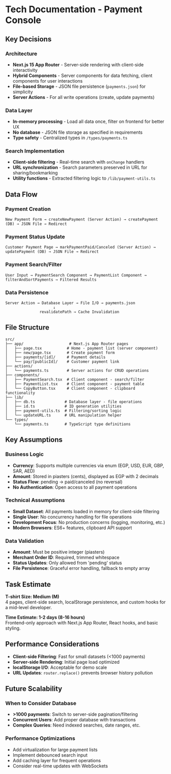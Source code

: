 # Tech Documentation - Payment Console

## Key Decisions

### Architecture

- **Next.js 15 App Router** - Server-side rendering with client-side interactivity
- **Hybrid Components** - Server components for data fetching, client components for user interactions
- **File-based Storage** - JSON file persistence (`payments.json`) for simplicity
- **Server Actions** - For all write operations (create, update payments)

### Data Layer

- **In-memory processing** - Load all data once, filter on frontend for better UX
- **No database** - JSON file storage as specified in requirements
- **Type safety** - Centralized types in `/types/payments.ts`

### Search Implementation

- **Client-side filtering** - Real-time search with `onChange` handlers
- **URL synchronization** - Search parameters preserved in URL for sharing/bookmarking
- **Utility functions** - Extracted filtering logic to `/lib/payment-utils.ts`

## Data Flow

### Payment Creation

```
New Payment Form → createNewPayment (Server Action) → createPayment (DB) → JSON File → Redirect
```

### Payment Status Update

```
Customer Payment Page → markPaymentPaid/Canceled (Server Action) → updatePayment (DB) → JSON File → Redirect
```

### Payment Search/Filter

```
User Input → PaymentSearch Component → PaymentList Component → filterAndSortPayments → Filtered Results
```

### Data Persistence

```
Server Action → Database Layer → File I/O → payments.json
                     ↓
               revalidatePath → Cache Invalidation
```

## File Structure

```
src/
├── app/                    # Next.js App Router pages
│   ├── page.tsx           # Home - payment list (server component)
│   ├── new/page.tsx       # Create payment form
│   ├── payments/[id]/     # Payment details
│   └── pay/[publicId]/    # Customer payment link
├── actions/
│   └── payments.ts        # Server actions for CRUD operations
├── components/
│   ├── PaymentSearch.tsx  # Client component - search/filter
│   ├── PaymentList.tsx    # Client component - payment table
│   └── CopyButton.tsx     # Client component - clipboard functionality
├── lib/
│   ├── db.ts             # Database layer - file operations
│   ├── id.ts             # ID generation utilities
│   ├── payment-utils.ts  # Filtering/sorting logic
│   └── updateURL.ts      # URL manipulation helper
└── types/
    └── payments.ts       # TypeScript type definitions
```

## Key Assumptions

### Business Logic

- **Currency**: Supports multiple currencies via enum (EGP, USD, EUR, GBP, SAR, AED)
- **Amount**: Stored in piasters (cents), displayed as EGP with 2 decimals
- **Status Flow**: pending → paid/canceled (no reversal)
- **No Authentication**: Open access to all payment operations

### Technical Assumptions

- **Small Dataset**: All payments loaded in memory for client-side filtering
- **Single User**: No concurrency handling for file operations
- **Development Focus**: No production concerns (logging, monitoring, etc.)
- **Modern Browsers**: ES6+ features, clipboard API support

### Data Validation

- **Amount**: Must be positive integer (piasters)
- **Merchant Order ID**: Required, trimmed whitespace
- **Status Updates**: Only allowed from 'pending' status
- **File Persistence**: Graceful error handling, fallback to empty array

## Task Estimate

**T-shirt Size: Medium (M)**  
4 pages, client-side search, localStorage persistence, and custom hooks for a mid-level developer.

**Time Estimate: 1-2 days (8-16 hours)**  
Frontend-only approach with Next.js App Router, React hooks, and basic styling.

## Performance Considerations

- **Client-side Filtering**: Fast for small datasets (<1000 payments)
- **Server-side Rendering**: Initial page load optimized
- **localStorage I/O**: Acceptable for demo scale
- **URL Updates**: `router.replace()` prevents browser history pollution

## Future Scalability

### When to Consider Database
- **>1000 payments**: Switch to server-side pagination/filtering
- **Concurrent Users**: Add proper database with transactions
- **Complex Queries**: Need indexed searches, date ranges, etc.

### Performance Optimizations
- Add virtualization for large payment lists
- Implement debounced search input
- Add caching layer for frequent operations
- Consider real-time updates with WebSockets
